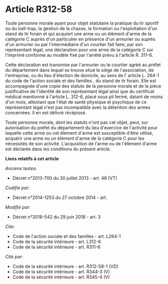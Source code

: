 # Article R312-58

Toute personne morale ayant pour objet statutaire la pratique du tir sportif ou du ball-trap, la gestion de la chasse, la
formation ou l'exploitation d'un stand de tir forain et qui acquiert une arme ou un élément d'arme de la catégorie C auprès
d'un particulier en présence d'un armurier ou auprès d'un armurier ou par l'intermédiaire d'un courtier fait faire, par son
représentant légal, une déclaration pour une arme de la catégorie C sur l'imprimé conforme au modèle fixé par l'arrêté prévu
à l'article R. 311-6. 

Cette déclaration est transmise par l'armurier ou le courtier agréé au préfet du département dans lequel se trouve situé le
siège de l'association, de l'entreprise, ou du lieu d'élection de domicile, au sens de l' article L. 264-1 du code de
l'action sociale et des familles , du stand de tir forain. Elle est accompagnée d'une copie des statuts de la personne morale
et de la pièce justificative de l'identité de son représentant légal ainsi que du certificat médical mentionné à l'article L.
312-6, placé sous pli fermé, datant de moins d'un mois, attestant que l'état de santé physique et psychique de ce
représentant légal n'est pas incompatible avec la détention des armes concernées. Il en est délivré récépissé. 

Toute personne morale, dont les statuts n'ont pas cet objet, peut, sur autorisation du préfet du département du lieu
d'exercice de l'activité pour laquelle cette arme ou cet élément d'arme est susceptible d'être utilisé, acquérir une arme ou
un élément d'arme de la catégorie C pour les nécessités de son activité. L'acquisition de l'arme ou de l'élément d'arme est
déclarée dans les conditions du présent article.

**Liens relatifs à cet article**

_Anciens textes_:

  - Décret n°2013-700 du 30 juillet 2013 - art. 48 (VT)

_Codifié par_:

  - Décret n°2014-1253 du 27 octobre 2014 - art.

_Modifié par_:

  - Décret n°2018-542 du 29 juin 2018 - art. 3

_Cite_:

  - Code de l'action sociale et des familles - art. L264-1
  - Code de la sécurité intérieure - art. L312-6
  - Code de la sécurité intérieure - art. R311-6

_Cité par_:

  - Code de la sécurité intérieure - art. R312-58-1 (VD)
  - Code de la sécurité intérieure - art. R344-3 (V)
  - Code de la sécurité intérieure - art. R345-4 (V)
